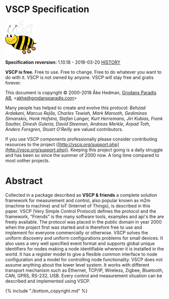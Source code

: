 # VSCP Specification

![Very Simple Control Protocol](./images/logo_100.png "Very Simple Control Protocol") 
 

**Specification reversion:** 1.10.18 - 2018-03-20 
[HISTORY](vscp_specification_history.md)

**VSCP is free.** Free to use. Free to change. Free to do whatever you want to do with it. VSCP is not owned by anyone. VSCP will stay free and gratis forever.

This document is copyright © 2000-2018 Åke Hedman, [Grodans Paradis AB](http://www.grodansparadis.com), <[akhe@grodansparadis.com](akhe@grodansparadis.com)>

Many people has helped to create and evolve this protocol: *Behzad Ardakani, Marcus Rejås, Charles Tewiah, Mark Marooth, Gediminas Simanskis, Henk Hofstra, Stefan Langer, Kurt Herremans, Jiri Kubias, Frank Sautter, Dinesh Guleria, David Steeman, Andreas Merkle, Arpad Toth, Anders Forsgren, Stuart O'Reilly* are valued contributors. 

If you use VSCP components professionally please consider contributing resources to the project ([http://vscp.org/support.php](http://vscp.org/support.php)). Keeping this project going is a daily struggle and has been so since the summer of 2000 now. A long time compared to most oother projects.

# Abstract

Collected in a package described as **VSCP & friends** a complete solution framework for measurement and control, also popular known as m2m (machine to machine) and IoT (Internet of Things), is described in this paper. VSCP (Very Simple Control Protocol) defines the protocol and the framework, “Friends” is the many software tools, examples and api's the are freely available. The protocol was placed in the public domain in year 2000 when the project first was started and is therefore free to use and implement for everyone commercially or otherwise. VSCP solves the uniform discovery and uniform configurations problems for small devices. It also uses a very well specified event format and supports global unique identifiers for nodes making a node identifiable wherever it is installed in the world. It has a register model to give a flexible common interface to node configuration and a model for controlling node functionality. VSCP does not assume anything about the lower level system. It works with different transport mechanism such as Ethernet, TCP/IP, Wireless, Zigbee, Bluetooth, CAN, GPRS, RS-232, USB. Every control and measurement situation can be described and implemented using VSCP. 


 
{% include "./bottom_copyright.md" %}

